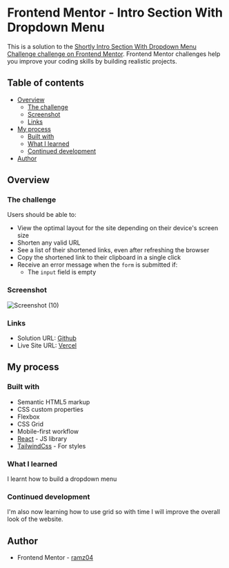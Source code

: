 # Frontend Mentor - Intro Section With Dropdown Menu

This is a solution to the [Shortly Intro Section With Dropdown Menu Challenge challenge on Frontend Mentor](https://www.frontendmentor.io/challenges/intro-section-with-dropdown-navigation-ryaPetHE5/hub). Frontend Mentor challenges help you improve your coding skills by building realistic projects. 

## Table of contents

- [Overview](#overview)
  - [The challenge](#the-challenge)
  - [Screenshot](#screenshot)
  - [Links](#links)
- [My process](#my-process)
  - [Built with](#built-with)
  - [What I learned](#what-i-learned)
  - [Continued development](#continued-development)
- [Author](#author)


## Overview

### The challenge

Users should be able to:

- View the optimal layout for the site depending on their device's screen size
- Shorten any valid URL
- See a list of their shortened links, even after refreshing the browser
- Copy the shortened link to their clipboard in a single click
- Receive an error message when the `form` is submitted if:
  - The `input` field is empty

### Screenshot

![Screenshot (10)](https://user-images.githubusercontent.com/55752850/229802144-9834ae9e-712e-4243-9ae0-1e0ac5beb5e2.png)


### Links

- Solution URL: [Github](https://github.com/ramz04/Intro-section-with-dropdown-menu/)
- Live Site URL: [Vercel](https://intro-section-with-dropdown-menu-ruby.vercel.app/)

## My process

### Built with

- Semantic HTML5 markup
- CSS custom properties
- Flexbox
- CSS Grid
- Mobile-first workflow
- [React](https://reactjs.org/) - JS library
- [TailwindCss](https://tailwindcss.com/) - For styles


### What I learned

I learnt how to build a dropdown menu


### Continued development

I'm also now learning how to use grid so with time I will improve the overall look of the website.


## Author

- Frontend Mentor - [ramz04](https://www.frontendmentor.io/profile/ramz04)


